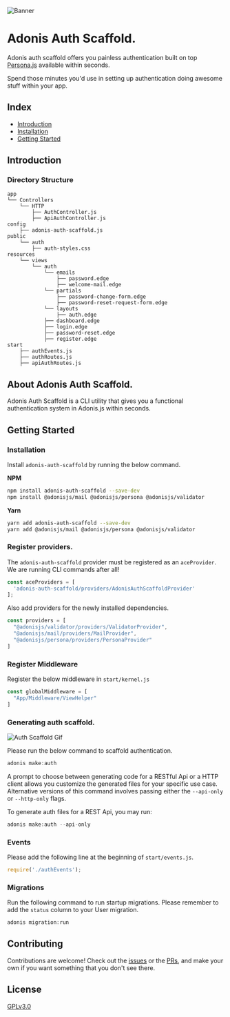 ![Banner](https://i.ibb.co/n1tJ5wD/Shots-grid.jpg)

# Adonis Auth Scaffold.

Adonis auth scaffold offers you painless authentication built on top [Persona.js](https://github.com/adonisjs/persona) available within seconds.

Spend those minutes you'd use in setting up authentication doing awesome stuff within your app. 

## Index

- [Introduction](#introduction)
- [Installation](#installation)
- [Getting Started](#getting-started)

## Introduction

### Directory Structure

```
app
└── Controllers
    └── HTTP
        ├── AuthController.js
        ├── ApiAuthController.js
config
    ├── adonis-auth-scaffold.js
public
    └── auth
        ├── auth-styles.css
resources
    └── views
        └── auth
            └── emails
                ├── password.edge
                ├── welcome-mail.edge
            └── partials
                ├── password-change-form.edge
                ├── password-reset-request-form.edge
            └── layouts
                ├── auth.edge
            ├── dashboard.edge
            ├── login.edge
            ├── password-reset.edge
            ├── register.edge
start
    ├── authEvents.js
    ├── authRoutes.js
    ├── apiAuthRoutes.js
```

## About Adonis Auth Scaffold.

Adonis Auth Scaffold is a CLI utility that gives you a functional authentication system in Adonis.js
within seconds.

## Getting Started

### Installation

Install `adonis-auth-scaffold` by running the below command.

__NPM__

```bash
npm install adonis-auth-scaffold --save-dev
npm install @adonisjs/mail @adonisjs/persona @adonisjs/validator
```

__Yarn__

```bash
yarn add adonis-auth-scaffold --save-dev
yarn add @adonisjs/mail @adonisjs/persona @adonisjs/validator
```

### Register providers.

The `adonis-auth-scaffold` provider must be registered as an `aceProvider`.
We are running CLI commands after all!

```js
const aceProviders = [
  'adonis-auth-scaffold/providers/AdonisAuthScaffoldProvider'
];
```

Also add providers for the newly installed dependencies.

```js
const providers = [
  "@adonisjs/validator/providers/ValidatorProvider",
  "@adonisjs/mail/providers/MailProvider",
  "@adonisjs/persona/providers/PersonaProvider"
]
```

### Register Middleware

Register the below middleware in `start/kernel.js`

```js
const globalMiddleware = [
  "App/Middleware/ViewHelper"
]
```

### Generating auth scaffold.

![Auth Scaffold Gif](https://user-images.githubusercontent.com/5021686/54365412-10485200-466f-11e9-8fb5-cbaa920c6950.gif)

Please run the below command to scaffold authentication.

```js
adonis make:auth
```

A prompt to choose between generating code for a RESTful Api or a HTTP client allows you customize the generated files for your specific use case.
Alternative versions of this command involves passing either the `--api-only` or `--http-only` flags.

To generate auth files for a REST Api, you may run:

```js
adonis make:auth --api-only
```

### Events

Please add the following line at the beginning of `start/events.js`.

```js
require('./authEvents');
```

### Migrations

Run the following command to run startup migrations.
Please remember to add the `status` column to your User migration.

```js
adonis migration:run
```

## Contributing

Contributions are welcome! Check out the [issues](https://github.com/creatrixity/adonis-auth-scaffold/issues) or the [PRs](https://github.com/creatrixity/adonis-auth-scaffold/pull-requests), and make your own if you want something that you don't see there.

## License

[GPLv3.0](https://github.com/creatrixity/adonis-auth-scaffold)
